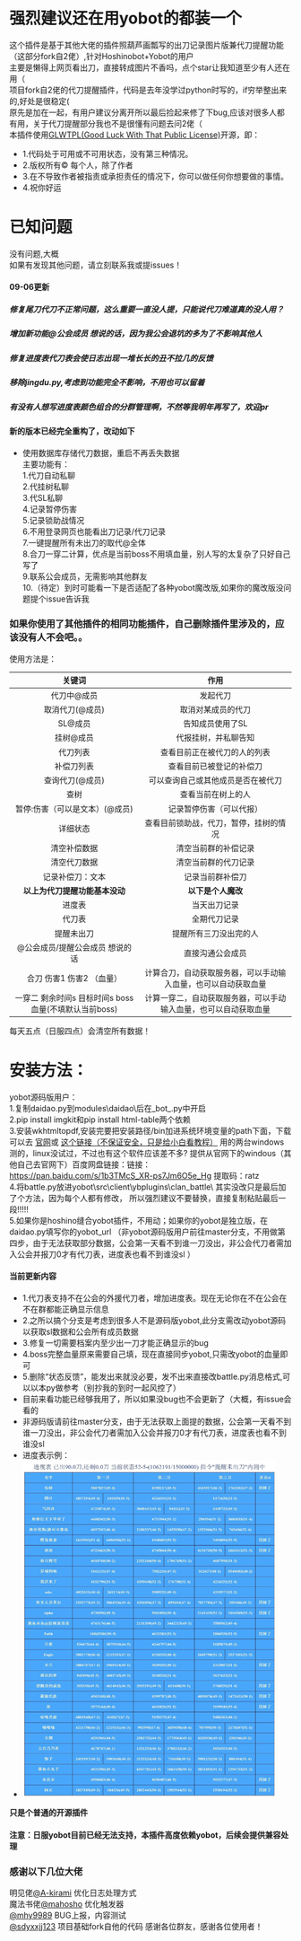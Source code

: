 # 强烈建议还在用yobot的都装一个
这个插件是基于其他大佬的插件照葫芦画瓢写的出刀记录图片版兼代刀提醒功能（这部分fork自2佬）,针对Hoshinobot+Yobot的用户  
主要是懒得上网页看出刀，直接转成图片不香吗，点个star让我知道至少有人还在用（    
项目fork自2佬的代刀提醒插件，代码是去年没学过python时写的，if穷举整出来的,好处是很稳定(        
原先是加在一起，有用户建议分离开所以最后捡起来修了下bug,应该对很多人都有用，关于代刀提醒部分我也不是很懂有问题去问2佬（   
本插件使用[GLWTPL(Good Luck With That Public License)](https://github.com/me-shaon/GLWTPL)开源，即： 
- 1.代码处于可用或不可用状态，没有第三种情况。  
- 2.版权所有© 每个人，除了作者  
- 3.在不导致作者被指责或承担责任的情况下，你可以做任何你想要做的事情。  
- 4.祝你好运  

# 已知问题  
没有问题,大概  
如果有发现其他问题，请立刻联系我或提issues！
#### 09-06更新
##### 修复尾刀代刀不正常问题，这么重要一直没人提，只能说代刀难道真的没人用？  
##### 增加新功能@公会成员 想说的话，因为我公会退坑的多为了不影响其他人  
##### 修复进度表代刀表会使日志出现一堆长长的丑不拉几的反馈    
##### 移除jingdu.py,考虑到功能完全不影响，不用也可以留着  
##### 有没有人想写进度表颜色组合的分群管理啊，不然等我明年再写了，欢迎pr 

####  新的版本已经完全重构了，改动如下  
- 使用数据库存储代刀数据，重启不再丢失数据  
主要功能有：  
1.代刀自动私聊    
2.代挂树私聊   
3.代SL私聊   
4.记录暂停伤害     
5.记录锁助战情况  
6.不用登录网页也能看出刀记录/代刀记录  
7.一键提醒所有未出刀的取代@全体  
8.合刀一穿二计算，优点是当前boss不用填血量，别人写的太复杂了只好自己写了  
9.联系公会成员，无需影响其他群友  
10.（待定）到时可能看一下是否适配了各种yobot魔改版,如果你的魔改版没问题提个issue告诉我   

### 如果你使用了其他插件的相同功能插件，自己删除插件里涉及的，应该没有人不会吧。。 

使用方法是：  

| 关键词     | 作用     |
| :-------------: | :-------------:|
|代刀中@成员  | 发起代刀         
|取消代刀(@成员) |取消对某成员的代刀 
|SL@成员|告知成员使用了SL
|挂树@成员|代报挂树，并私聊告知
|代刀列表|查看目前正在被代刀的人的列表
|补偿刀列表 |查看目前已被登记的补偿刀
|查询代刀(@成员)| 可以查询自己或其他成员是否在被代刀  
|查树|查看当前在树上的人
|暂停:伤害（可以是文本）(@成员)|记录暂停伤害（可以代报）
|详细状态|查看目前锁助战，代刀，暂停，挂树的情况
|清空补偿数据|清空当前群的补偿记录
|清空代刀数据|清空当前群的代刀记录
|记录补偿刀：文本|记录当前群补偿刀
|**以上为代刀提醒功能基本没动**|**以下是个人魔改**|
|进度表|当天出刀记录
|代刀表|全期代刀记录
|提醒未出刀|提醒所有三刀没出完的人
|@公会成员/提醒公会成员 想说的话 |直接沟通公会成员
|合刀 伤害1 伤害2 （血量）|计算合刀，自动获取服务器，可以手动输入血量，也可以自动获取血量
|一穿二 剩余时间s 目标时间s boss血量(不填默认当前boss) |计算一穿二，自动获取服务器，可以手动输入血量，也可以自动获取血量
每天五点（日服四点）会清空所有数据！

# 安装方法：  
yobot源码版用户：  
1.复制daidao.py到modules\daidao\后在_bot_.py中开启   
2.pip install imgkit和pip install html-table两个依赖  
3.安装wkhtmltopdf,安装完要把安装路径/bin加进系统环境变量的path下面，下载可以去 [官网](https://wkhtmltopdf.org/downloads.html)或 [这个链接（不保证安全，只是给小白看教程）](http://www.pc6.com/softview/SoftView_559241.html)  用的两台windows测的，linux没试过，不过也有这个软件应该差不多? 
提供从官网下的windous（其他自己去官网下）百度网盘链接：链接：https://pan.baidu.com/s/1b3TMcS_XR-ps7Jm6O5e_Hg 提取码：ratz    
4.将battle.py放进yobot\src\client\ybplugins\clan_battle\ 其实没改只是最后加了个方法，因为每个人都有修改，
所以强烈建议不要替换，直接复制粘贴最后一段!!!!!   
5.如果你是hoshino缝合yobot插件，不用动；如果你的yobot是独立版，在daidao.py填写你的yobot_url
（非yobot源码版用户前往master分支，不用做第四步，由于无法获取部分数据，公会第一天看不到谁一刀没出，非公会代刀者需加入公会并报刀0才有代刀表，进度表也看不到谁没sl ）  

#### 当前更新内容
 
- 1.代刀表支持不在公会的外援代刀者，增加进度表。现在无论你在不在公会在不在群都能正确显示信息  
- 2.之所以搞个分支是考虑到很多人不是源码版yobot,此分支需改动yobot源码以获取sl数据和公会所有成员数据  
- 3.修复一切需要档案内至少出一刀才能正确显示的bug
- 4.boss完整血量原来需要自己填，现在直接同步yobot,只需改yobot的血量即可
- 5.删除“状态反馈”，能发出来就没必要，发不出来直接改battle.py消息格式,可以以本py做参考（别抄我的到时一起风控了）  
- 目前来看功能已经够我用了，所以如果没bug也不会更新了（大概，有issue会看的
- 非源码版请前往master分支，由于无法获取上面提的数据，公会第一天看不到谁一刀没出，非公会代刀者需加入公会并报刀0才有代刀表，进度表也看不到谁没sl  
- 进度表示例：  
- <img src="https://github.com/othinus001/Daidao/blob/perfect/进度表举例.jpg" width="450" height="600"/><br/>  

**只是个普通的开源插件**

#### 注意：日服yobot目前已经无法支持，本插件高度依赖yobot，后续会提供兼容处理  

### 感谢以下几位大佬  
明见佬[@A-kirami](https://github.com/A-kirami) 优化日志处理方式  
魔法书佬[@mahosho](https://github.com/mahosho) 优化触发器  
[@mhy9989](https://github.com/mhy9989) BUG上报，内容测试  
[@sdyxxjj123](https://github.com/sdyxxjj123) 项目基础fork自他的代码
感谢各位群友，感谢各位使用者！  


